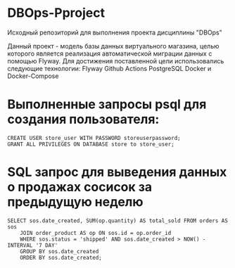 # DBOps-Pproject
Исходный репозиторий для выполнения проекта дисциплины "DBOps"

Данный проект - модель базы данных виртуального магазина, целью которого является реализация
автоматической миграции данных с помощью Flyway. Для достижения поставленной цели
использовались следующие технологии:
Flyway
Github Actions
PostgreSQL
Docker и Docker-Compose

# Выполненные запросы psql для создания пользователя:
```
CREATE USER store_user WITH PASSWORD storeuserpassword;
GRANT ALL PRIVILEGES ON DATABASE store to store_user;
```

# SQL запрос для выведения данных о продажах сосисок за предыдущую неделю
```
SELECT sos.date_created, SUM(op.quantity) AS total_sold FROM orders AS sos 
    JOIN order_product AS op ON sos.id = op.order_id 
    WHERE sos.status = 'shipped' AND sos.date_created > NOW() - INTERVAL '7 DAY' 
    GROUP BY sos.date_created 
    ORDER BY sos.date_created;
```